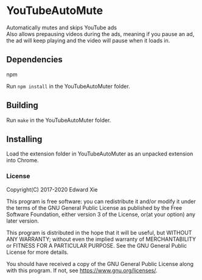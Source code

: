 # YouTubeAutoMute
Automatically mutes and skips YouTube ads <br />
Also allows prepausing videos during the ads, meaning if you pause an ad, the ad will keep playing and the video will pause when it loads in. <br />

## Dependencies
npm

Run `npm install` in the YouTubeAutoMuter folder.

## Building
Run `make` in the YouTubeAutoMuter folder.

## Installing
Load the extension folder in YouTubeAutoMuter as an unpacked extension into Chrome.

### License
Copyright(C) 2017-2020 Edward Xie

This program is free software: you can redistribute it and/or modify it under the terms of the GNU General Public License as published by the Free Software Foundation, either version 3 of the License, or(at your option) any later version. 

This program is distributed in the hope that it will be useful, but WITHOUT ANY WARRANTY; without even the implied warranty of MERCHANTABILITY or FITNESS FOR A PARTICULAR PURPOSE. See the GNU General Public License for more details.

You should have received a copy of the GNU General Public License along with this program. If not, see <https://www.gnu.org/licenses/>.
